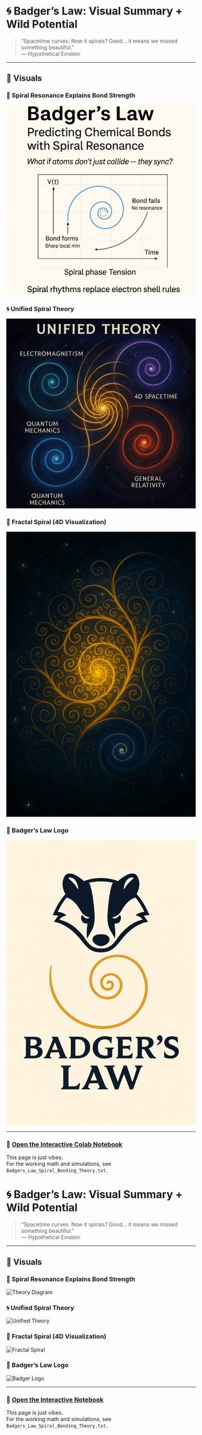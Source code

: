 # 🌀 Badger’s Law: Visual Summary + Wild Potential

> “Spacetime curves. Now it spirals? Good… it means we missed something beautiful.”  
> — Hypothetical Einstein

---

## 🌌 Visuals

### 🧪 Spiral Resonance Explains Bond Strength  
![Theory Diagram](https://github.com/Tomdubbayou/Badger-s-Law-The-Golden-Spiral/blob/main/Badgers_Law_Visual_Explainer.png?raw=true)

### 🌀 Unified Spiral Theory  
![Unified Theory](https://github.com/Tomdubbayou/Badger-s-Law-The-Golden-Spiral/blob/main/Unified_Theory_Spiral.png?raw=true)

### 🌱 Fractal Spiral (4D Visualization)  
![Fractal Spiral](https://github.com/Tomdubbayou/Badger-s-Law-The-Golden-Spiral/blob/main/Fractal_Spiral_Visualization.png?raw=true)

### 🦡 Badger’s Law Logo  
![Badger Logo](https://github.com/Tomdubbayou/Badger-s-Law-The-Golden-Spiral/blob/main/Badgers_Law_Logo.png?raw=true)

---

### 📘 [Open the Interactive Colab Notebook](https://colab.research.google.com/drive/1kecLpE_lVNEFfAg5DWGQ_Nu-1428oe2x?usp=sharing)

This page is just vibes.  
For the working math and simulations, see `Badgers_Law_Spiral_Bonding_Theory.txt`.
# 🌀 Badger’s Law: Visual Summary + Wild Potential

> “Spacetime curves. Now it spirals? Good… it means we missed something beautiful.”  
> — Hypothetical Einstein

---

## 🌌 Visuals

### 🧪 Spiral Resonance Explains Bond Strength  
![Theory Diagram](INSERT_IMAGE_URL_1_HERE)

### 🌀 Unified Spiral Theory  
![Unified Theory](INSERT_IMAGE_URL_2_HERE)

### 🌱 Fractal Spiral (4D Visualization)  
![Fractal Spiral](INSERT_IMAGE_URL_3_HERE)

### 🦡 Badger’s Law Logo  
![Badger Logo](INSERT_IMAGE_URL_4_HERE)

---

### 📘 [Open the Interactive Notebook](https://colab.research.google.com/drive/1kecLpE_lVNEFfAg5DWGQ_Nu-1428oe2x?usp=sharing)

This page is just vibes.  
For the working math and simulations, see `Badgers_Law_Spiral_Bonding_Theory.txt`.
